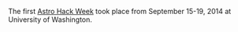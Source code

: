 <!-- 
.. title: Welcome to the Astro Hack Week Blog!
.. slug: welcome-to-the-astro-hack-week-blog
.. date: 2014-09-20 09:00:00 UTC-07:00
.. tags: 
.. author: Jake VanderPlas
.. link: 
.. description: Welcome to the Blog
.. type: text
-->

The first [Astro Hack Week](http://astrohackweek.github.io) took place from September 15-19, 2014 at University of Washington.
